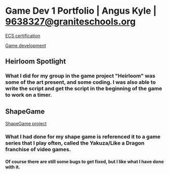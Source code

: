 # Game Dev 1 Portfolio | Angus Kyle | 9638327@graniteschools.org

[ECS certification](https://github.com/Angus-Kyle/Angus-Kyle/blob/main/Angus%20Kyle_Exploring%20Computer%20Science_05092024.pdf)

[Game development](https://github.com/Angus-Kyle/Angus-Kyle/blob/main/Angus%20Kyle_Game%20Development%20Fundamentals_12162024.pdf)

## Heirloom Spotlight

### What I did for my group in the game project "Heirloom" was some of the art present, and some coding. I was also able to write the script and get the script in the beginning of the game to work on a timer.

## ShapeGame

[ShapeGame project](https://github.com/Angus-Kyle/Angus-Kyle/blob/main/Shapegame.zip)

### What I had done for my shape game is referenced it to a game series that I play often, called the Yakuza/Like a Dragon franchise of video games.

#### Of course there are still some bugs to get fixed, but I like what I have done with it.
